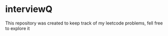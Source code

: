 # interviewQ

This repository was created to keep track of my leetcode problems, fell free to explore it 
